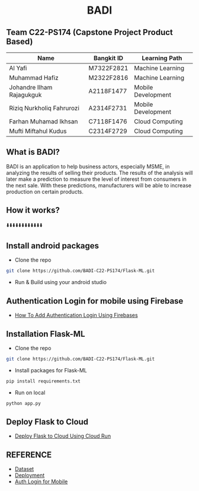 <h1 align="center">
<p align="center">BADI</p>


## Team C22-PS174 (Capstone Project Product Based)
| Name  | Bangkit ID | Learning Path |
| ------------- | ------------- | ------------- |
| Al Yafi | M7322F2821 | Machine Learning |
| Muhammad Hafiz  | M2322F2816 | Machine Learning |
| Johandre Ilham Rajagukguk | A2118F1477 | Mobile Development |
| Riziq Nurkholiq Fahrurozi | A2314F2731 | Mobile Development |
| Farhan Muhamad Ikhsan | C7118F1476 | Cloud Computing |
| Mufti Miftahul Kudus | C2314F2729 | Cloud Computing |
  
  
  ## What is BADI?
  
  BADI is an application to help business actors, especially MSME, in analyzing the results of selling their products. The results of the analysis will later make a prediction to measure the level of interest from consumers in the next sale. With these predictions, manufacturers will be able to increase production on certain products.

  ## How it works?
⬇️⬇️⬇️⬇️⬇️⬇️⬇️⬇️⬇️⬇️⬇️⬇️
  
## Install android packages
 - Clone the repo
  ```sh
git clone https://github.com/BADI-C22-PS174/Flask-ML.git
```
 - Run & Build using your android studio
  
## Authentication Login for mobile using Firebase
 - <a href="https://firebase.google.com/docs/auth/android/firebaseui#kotlin+ktx">How To Add Authentication Login Using Firebases</a>
  
## Installation Flask-ML
 - Clone the repo
```sh
git clone https://github.com/BADI-C22-PS174/Flask-ML.git
```
 - Install packages for Flask-ML
```sh
pip install requirements.txt
```
 - Run on local 
```sh
python app.py
```

## Deploy Flask to Cloud
- <a href="https://cloud.google.com/run/docs/quickstarts/build-and-deploy/deploy-python-service">Deploy Flask to Cloud Using Cloud Run</a>
  
  
  
  
## REFERENCE
 - <a href="https://www.kaggle.com/datasets/akashdeepkuila/bakery">Dataset</a>
 - <a href="https://cloud.google.com/run/docs/quickstarts/build-and-deploy/deploy-python-service">Deployment</a>  
 - <a href="https://firebase.google.com/docs/auth/android/firebaseui#kotlin+ktx">Auth Login for Mobile</a>
  
  
